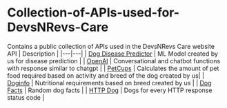 # Collection-of-APIs-used-for-DevsNRevs-Care
 Contains a public collection of APIs used in the DevsNRevs Care website
API | Description | 
|---|---|
| [Dog Disease Predictor](https://huggingface.co/spaces/AnishKumbhar/DogDiseasePredictor) | ML Model created by us for disease prediction |
| [OpenAI](https://openai.com/product) | Conversational and chatbot functions with response similar to chatgpt |
| [PetCups](https://anishkumbhar-text-generation.hf.space/) | Calculates the amount of pet food required based on activity and breed of the dog created by us| 
| [Doginfo](https://anishkumbhar-doginfo.hf.space/) | Nutritional requirements based on breed created by us | 
| [Dog Facts](https://dukengn.github.io/Dog-facts-API/) | Random dog facts |
| [HTTP Dog](https://http.dog) | Dogs for every HTTP response status code |


